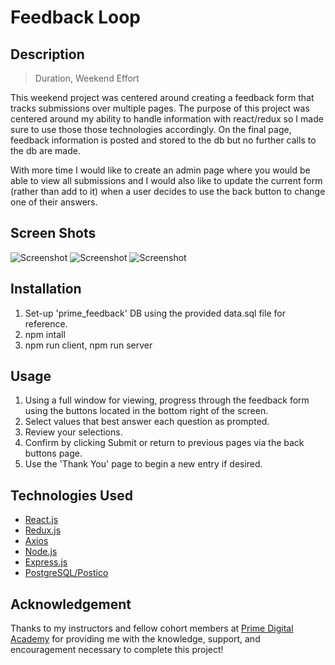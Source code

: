 # Feedback Loop

## Description

>Duration, Weekend Effort

This weekend project was centered around creating a feedback form that tracks submissions over multiple pages. The purpose of this project was centered around my ability to handle information with react/redux so I made sure to use those those technologies accordingly. On the final page, feedback information is posted and stored to the db but no further calls to the db are made.

With more time I would like to create an admin page where you would be able to view all submissions and I would also like to update the current form (rather than add to it) when a user decides to use the back button to change one of their answers.

## Screen Shots

![Screenshot](images/beginning.png)
![Screenshot](images/middle.png)
![Screenshot](images/end.png)

## Installation

1. Set-up 'prime_feedback' DB using the provided data.sql file for reference.
2. npm intall  
3. npm run client, npm run server

## Usage

1. Using a full window for viewing, progress through the feedback form using the buttons located in the bottom right of the screen.
2. Select values that best answer each question as prompted.
3. Review your selections.
4. Confirm by clicking Submit or return to previous pages via the back buttons page.
5. Use the 'Thank You' page to begin a new entry if desired.


## Technologies Used

- [React.js](https://reactjs.org/)
- [Redux.js](https://redux.js.org/)
- [Axios](https://www.npmjs.com/package/axios)
- [Node.js](https://nodejs.org/en/) 
- [Express.js](https://expressjs.com/)
- [PostgreSQL/Postico](https://www.postgresql.org/)

## Acknowledgement
Thanks to my instructors and fellow cohort members at [Prime Digital Academy](www.primeacademy.io) for providing me with the knowledge, support, and encouragement necessary to complete this project!

